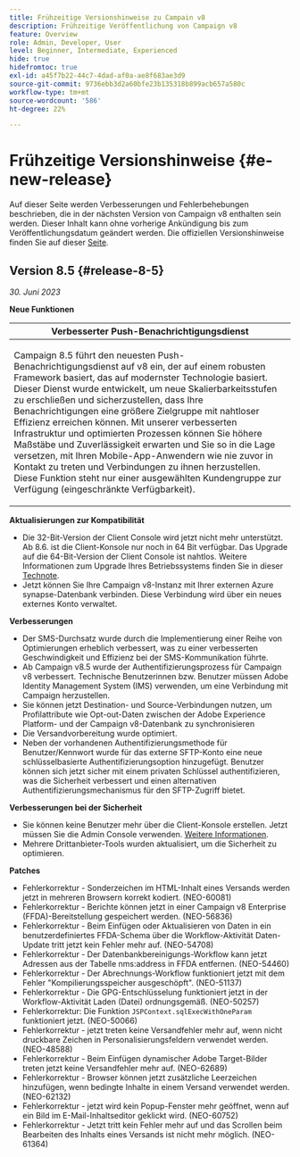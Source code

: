 ```yaml
---
title: Frühzeitige Versionshinweise zu Campain v8
description: Frühzeitige Veröffentlichung von Campaign v8
feature: Overview
role: Admin, Developer, User
level: Beginner, Intermediate, Experienced
hide: true
hidefromtoc: true
exl-id: a45f7b22-44c7-4dad-af0a-ae8f683ae3d9
source-git-commit: 9736ebb3d2a60bfe23b135318b899acb657a580c
workflow-type: tm+mt
source-wordcount: '586'
ht-degree: 22%

---
```


# Frühzeitige Versionshinweise {#e-new-release}

Auf dieser Seite werden Verbesserungen und Fehlerbehebungen beschrieben, die in der nächsten Version von Campaign v8 enthalten sein werden. Dieser Inhalt kann ohne vorherige Ankündigung bis zum Veröffentlichungsdatum geändert werden. Die offiziellen Versionshinweise finden Sie auf dieser [Seite](../start/release-notes.md).

## Version 8.5 {#release-8-5}

_30. Juni 2023_

**Neue Funktionen**

<table> 
<thead>
<tr> 
<th> <strong>Verbesserter Push-Benachrichtigungsdienst</strong><br /> </th> 
</tr> 
</thead> 
<tbody> 
<tr> 
<td><p>Campaign 8.5 führt den neuesten Push-Benachrichtigungsdienst auf v8 ein, der auf einem robusten Framework basiert, das auf modernster Technologie basiert. Dieser Dienst wurde entwickelt, um neue Skalierbarkeitsstufen zu erschließen und sicherzustellen, dass Ihre Benachrichtigungen eine größere Zielgruppe mit nahtloser Effizienz erreichen können. Mit unserer verbesserten Infrastruktur und optimierten Prozessen können Sie höhere Maßstäbe und Zuverlässigkeit erwarten und Sie so in die Lage versetzen, mit Ihren Mobile-App-Anwendern wie nie zuvor in Kontakt zu treten und Verbindungen zu ihnen herzustellen. Diese Funktion steht nur einer ausgewählten Kundengruppe zur Verfügung (eingeschränkte Verfügbarkeit).</p>
</td> 
</tr> 
</tbody> 
</table>

**Aktualisierungen zur Kompatibilität**

* Die 32-Bit-Version der Client Console wird jetzt nicht mehr unterstützt. Ab 8.6. ist die Client-Konsole nur noch in 64 Bit verfügbar. Das Upgrade auf die 64-Bit-Version der Client Console ist nahtlos. Weitere Informationen zum Upgrade Ihres Betriebssystems finden Sie in dieser [Technote](https://experienceleague.adobe.com/docs/campaign/technotes-ac/tn-new/console.html?lang=de).
* Jetzt können Sie Ihre Campaign v8-Instanz mit Ihrer externen Azure synapse-Datenbank verbinden. Diese Verbindung wird über ein neues externes Konto verwaltet.

**Verbesserungen**

* Der SMS-Durchsatz wurde durch die Implementierung einer Reihe von Optimierungen erheblich verbessert, was zu einer verbesserten Geschwindigkeit und Effizienz bei der SMS-Kommunikation führte.
* Ab Campaign v8.5 wurde der Authentifizierungsprozess für Campaign v8 verbessert. Technische Benutzerinnen bzw. Benutzer müssen Adobe Identity Management System (IMS) verwenden, um eine Verbindung mit Campaign herzustellen.
* Sie können jetzt Destination- und Source-Verbindungen nutzen, um Profilattribute wie Opt-out-Daten zwischen der Adobe Experience Platform- und der Campaign v8-Datenbank zu synchronisieren
* Die Versandvorbereitung wurde optimiert.
* Neben der vorhandenen Authentifizierungsmethode für Benutzer/Kennwort wurde für das externe SFTP-Konto eine neue schlüsselbasierte Authentifizierungsoption hinzugefügt. Benutzer können sich jetzt sicher mit einem privaten Schlüssel authentifizieren, was die Sicherheit verbessert und einen alternativen Authentifizierungsmechanismus für den SFTP-Zugriff bietet.

**Verbesserungen bei der Sicherheit**

* Sie können keine Benutzer mehr über die Client-Konsole erstellen. Jetzt müssen Sie die Admin Console verwenden. [Weitere Informationen](../start/gs-permissions.md).
* Mehrere Drittanbieter-Tools wurden aktualisiert, um die Sicherheit zu optimieren.

**Patches**

* Fehlerkorrektur - Sonderzeichen im HTML-Inhalt eines Versands werden jetzt in mehreren Browsern korrekt kodiert. (NEO-60081)
* Fehlerkorrektur - Berichte können jetzt in einer Campaign v8 Enterprise (FFDA)-Bereitstellung gespeichert werden. (NEO-56836)
* Fehlerkorrektur - Beim Einfügen oder Aktualisieren von Daten in ein benutzerdefiniertes FFDA-Schema über die Workflow-Aktivität Daten-Update tritt jetzt kein Fehler mehr auf. (NEO-54708)
* Fehlerkorrektur - Der Datenbankbereinigungs-Workflow kann jetzt Adressen aus der Tabelle nms:address in FFDA entfernen. (NEO-54460)
* Fehlerkorrektur - Der Abrechnungs-Workflow funktioniert jetzt mit dem Fehler &quot;Kompilierungsspeicher ausgeschöpft&quot;. (NEO-51137)
* Fehlerkorrektur - Die GPG-Entschlüsselung funktioniert jetzt in der Workflow-Aktivität Laden (Datei) ordnungsgemäß. (NEO-50257)
* Fehlerkorrektur: Die Funktion `JSPContext.sqlExecWithOneParam` funktioniert jetzt. (NEO-50066)
* Fehlerkorrektur - jetzt treten keine Versandfehler mehr auf, wenn nicht druckbare Zeichen in Personalisierungsfeldern verwendet werden. (NEO-48588)
* Fehlerkorrektur - Beim Einfügen dynamischer Adobe Target-Bilder treten jetzt keine Versandfehler mehr auf. (NEO-62689)
* Fehlerkorrektur - Browser können jetzt zusätzliche Leerzeichen hinzufügen, wenn bedingte Inhalte in einem Versand verwendet werden. (NEO-62132)
* Fehlerkorrektur - jetzt wird kein Popup-Fenster mehr geöffnet, wenn auf ein Bild im E-Mail-Inhaltseditor geklickt wird. (NEO-60752)
* Fehlerkorrektur - Jetzt tritt kein Fehler mehr auf und das Scrollen beim Bearbeiten des Inhalts eines Versands ist nicht mehr möglich. (NEO-61364)
